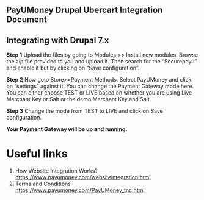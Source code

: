 ## PayUMoney Drupal Ubercart Integration Document ##

Integrating with Drupal 7.x
-------------------------------

**Step 1**
Upload the files by going to Modules >> Install new modules. Browse the zip file provided to you and upload it. Then search for the “Securepayu” and enable it but by clicking on “Save configuration”.

**Step 2**
Now goto Store>>Payment Methods. Select PayUMoney and click on “settings” against it. You can change the Payment Gateway mode here. You can either choose TEST or LIVE based on whether you are using Live Merchant Key or Salt or the demo Merchant Key and Salt.

**Step 3**
Change the mode from TEST to LIVE and click on Save configuration. 

**Your Payment Gateway will be up and running.**

Useful links
=========

 1. How Website Integration Works? https://www.payumoney.com/websiteintegration.html
 2. Terms and Conditions https://www.payumoney.com/PayUMoney_tnc.html
